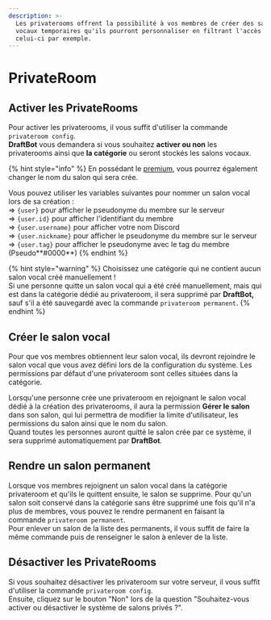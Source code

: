 ```yaml
---
description: >-
  Les privaterooms offrent la possibilité à vos membres de créer des salons
  vocaux temporaires qu'ils pourront personnaliser en filtrant l'accès de
  celui-ci par exemple.
---
```


# PrivateRoom

## Activer les PrivateRooms <a href="#activer" id="activer"></a>

Pour activer les privaterooms, il vous suffit d'utiliser la commande `privateroom config`.\
**DraftBot** vous demandera si vous souhaitez **activer ou non** les privaterooms ainsi que **la catégorie** ou seront stockés les salons vocaux.

{% hint style="info" %}
En possédant le [premium](https://www.draftbot.fr/premium), vous pourrez également changer le nom du salon qui sera crée.

Vous pouvez utiliser les variables suivantes pour nommer un salon vocal lors de sa création :\
\=> `{user}` pour afficher le pseudonyme du membre sur le serveur\
\=> `{user.id}` pour afficher l'identifiant du membre\
\=> `{user.username}` pour afficher votre nom Discord\
\=> `{user.nickname}` pour afficher le pseudonyme du membre sur le serveur\
\=> `{user.tag}` pour afficher le pseudonyme avec le tag du membre (Pseudo**#0000**)
{% endhint %}

{% hint style="warning" %}
Choisissez une catégorie qui ne contient aucun salon vocal créé manuellement ! \
Si une personne quitte un salon vocal qui a été créé manuellement, mais qui est dans la catégorie dédié au privateroom, il sera supprimé par **DraftBot,** sauf s'il a été sauvegardé avec la commande `privateroom permanent`.
{% endhint %}

## Créer le salon vocal <a href="#create" id="create"></a>

Pour que vos membres obtiennent leur salon vocal, ils devront rejoindre le salon vocal que vous avez défini lors de la configuration du système. Les permissions par défaut d'une privateroom sont celles situées dans la catégorie.

Lorsqu'une personne crée une privateroom en rejoignant le salon vocal dédié à la création des privaterooms, il aura la permission **Gérer le salon** dans son salon, qui lui permettra de modifier la limite d'utilisateur, les permissions du salon ainsi que le nom du salon.\
Quand toutes les personnes auront quitté le salon crée par ce système, il sera supprimé automatiquement par **DraftBot**.

## Rendre un salon permanent

Lorsque vos membres rejoignent un salon vocal dans la catégorie privateroom et qu'ils le quittent ensuite, le salon se supprime. Pour qu'un salon soit conservé dans la catégorie sans être supprimé une fois qu'il n'a plus de membres, vous pouvez le rendre permanent en faisant la commande `privateroom permanent`.\
Pour enlever un salon de la liste des permanents, il vous suffit de faire la même commande puis de renseigner le salon à enlever de la liste.

## Désactiver les PrivateRooms <a href="#desactiver" id="desactiver"></a>

Si vous souhaitez désactiver les privateroom sur votre serveur, il vous suffit d'utiliser la commande `privateroom config`.\
Ensuite, cliquez sur le bouton "Non" lors de la question "Souhaitez-vous activer ou désactiver le système de salons privés ?".
